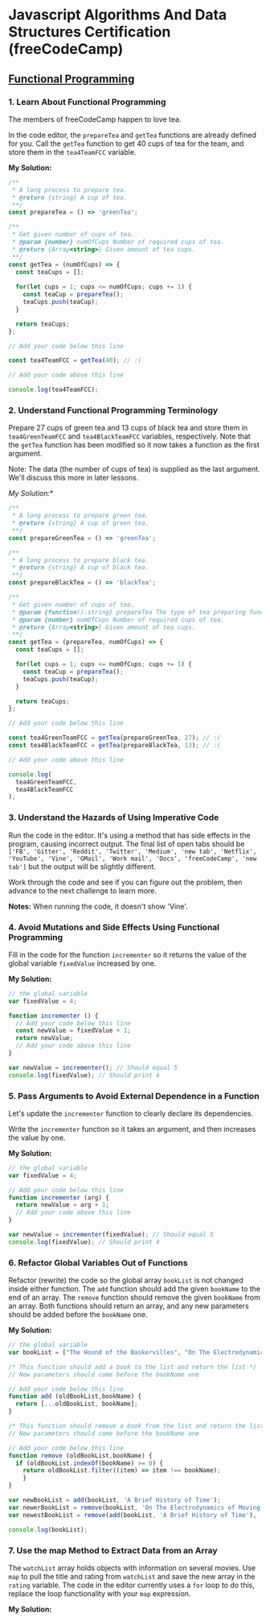 # Javascript Algorithms And Data Structures Certification (freeCodeCamp)

## [Functional Programming](https://learn.freecodecamp.org/javascript-algorithms-and-data-structures/functional-programming)

### 1. Learn About Functional Programming
The members of freeCodeCamp happen to love tea.

In the code editor, the `prepareTea` and `getTea` functions are already defined for you. Call the `getTea` function to get 40 cups of tea for the team, and store them in the `tea4TeamFCC` variable.

**My Solution:**
```javascript
/**
 * A long process to prepare tea.
 * @return {string} A cup of tea.
 **/
const prepareTea = () => 'greenTea';

/**
 * Get given number of cups of tea.
 * @param {number} numOfCups Number of required cups of tea.
 * @return {Array<string>} Given amount of tea cups.
 **/
const getTea = (numOfCups) => {
  const teaCups = [];
  
  for(let cups = 1; cups <= numOfCups; cups += 1) {
    const teaCup = prepareTea();
    teaCups.push(teaCup);
  }

  return teaCups;
};

// Add your code below this line

const tea4TeamFCC = getTea(40); // :(

// Add your code above this line

console.log(tea4TeamFCC);
```

### 2. Understand Functional Programming Terminology

Prepare 27 cups of green tea and 13 cups of black tea and store them in `tea4GreenTeamFCC` and `tea4BlackTeamFCC` variables, respectively. Note that the `getTea` function has been modified so it now takes a function as the first argument.

Note: The data (the number of cups of tea) is supplied as the last argument. We'll discuss this more in later lessons.

*My Solution:**
```javascript
/**
 * A long process to prepare green tea.
 * @return {string} A cup of green tea.
 **/
const prepareGreenTea = () => 'greenTea';

/**
 * A long process to prepare black tea.
 * @return {string} A cup of black tea.
 **/
const prepareBlackTea = () => 'blackTea';

/**
 * Get given number of cups of tea.
 * @param {function():string} prepareTea The type of tea preparing function.
 * @param {number} numOfCups Number of required cups of tea.
 * @return {Array<string>} Given amount of tea cups.
 **/
const getTea = (prepareTea, numOfCups) => {
  const teaCups = [];

  for(let cups = 1; cups <= numOfCups; cups += 1) {
    const teaCup = prepareTea();
    teaCups.push(teaCup);
  }

  return teaCups;
};

// Add your code below this line

const tea4GreenTeamFCC = getTea(prepareGreenTea, 27); // :(
const tea4BlackTeamFCC = getTea(prepareBlackTea, 13); // :(

// Add your code above this line

console.log(
  tea4GreenTeamFCC,
  tea4BlackTeamFCC
);
```

### 3. Understand the Hazards of Using Imperative Code

Run the code in the editor. It's using a method that has side effects in the program, causing incorrect output. The final list of open tabs should be `['FB', 'Gitter', 'Reddit', 'Twitter', 'Medium', 'new tab', 'Netflix', 'YouTube', 'Vine', 'GMail', 'Work mail', 'Docs', 'freeCodeCamp', 'new tab']` but the output will be slightly different.

Work through the code and see if you can figure out the problem, then advance to the next challenge to learn more.

**Notes:** When running the code, it doesn't show 'Vine'.

### 4. Avoid Mutations and Side Effects Using Functional Programming

Fill in the code for the function `incrementer` so it returns the value of the global variable `fixedValue` increased by one.

**My Solution:**
```javascript
// the global variable
var fixedValue = 4;

function incrementer () {
  // Add your code below this line
  const newValue = fixedValue + 1;
  return newValue;
  // Add your code above this line
}

var newValue = incrementer(); // Should equal 5
console.log(fixedValue); // Should print 4
```

### 5. Pass Arguments to Avoid External Dependence in a Function

Let's update the `incrementer` function to clearly declare its dependencies.

Write the `incrementer` function so it takes an argument, and then increases the value by one.

**My Solution:**
```javascript
// the global variable
var fixedValue = 4;

// Add your code below this line
function incrementer (arg) {
  return newValue = arg + 1;
  // Add your code above this line
}

var newValue = incrementer(fixedValue); // Should equal 5
console.log(fixedValue); // Should print 4
```

### 6. Refactor Global Variables Out of Functions

Refactor (rewrite) the code so the global array `bookList` is not changed inside either function. The `add` function should add the given `bookName` to the end of an array. The `remove` function should remove the given `bookName` from an array. Both functions should return an array, and any new parameters should be added before the `bookName` one.

**My Solution:**
```javascript
// the global variable
var bookList = ["The Hound of the Baskervilles", "On The Electrodynamics of Moving Bodies", "Philosophiæ Naturalis Principia Mathematica", "Disquisitiones Arithmeticae"];

/* This function should add a book to the list and return the list */
// New parameters should come before the bookName one

// Add your code below this line
function add (oldBookList,bookName) {
  return [...oldBookList, bookName];
}

/* This function should remove a book from the list and return the list */
// New parameters should come before the bookName one

// Add your code below this line
function remove (oldBookList,bookName) {
  if (oldBookList.indexOf(bookName) >= 0) {
    return oldBookList.filter((item) => item !== bookName);
    }
}

var newBookList = add(bookList, 'A Brief History of Time');
var newerBookList = remove(bookList, 'On The Electrodynamics of Moving Bodies');
var newestBookList = remove(add(bookList, 'A Brief History of Time'), 'On The Electrodynamics of Moving Bodies');

console.log(bookList);
```

### 7. Use the map Method to Extract Data from an Array

The `watchList` array holds objects with information on several movies. Use `map` to pull the title and rating from `watchList` and save the new array in the `rating` variable. The code in the editor currently uses a `for` loop to do this, replace the loop functionality with your `map` expression.


**My Solution:**
```javascript

```
